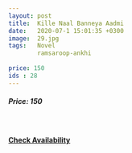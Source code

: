 ```yaml
---
layout: post
title:  Kille Naal Banneya Aadmi
date:   2020-07-1 15:01:35 +0300
image:  29.jpg
tags:   Novel
        ramsaroop-ankhi
        
price: 150
ids : 28
---
```



<h5>Price: 150</h5><br>




<h4><a class="add-cart cart1" href="{{ site.baseurl }}/books#28"><b>Check Availability</b></a></h4>

<body>
 <script src="{{ site.baseurl }}/js/main.js"></script>
 </body>